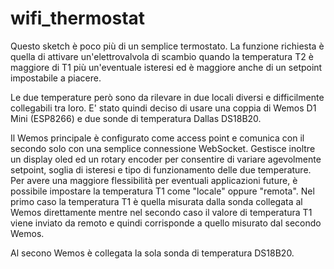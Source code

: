 # wifi_thermostat

Questo sketch è poco più di un semplice termostato. 
La funzione richiesta è quella di attivare un'elettrovalvola di scambio quando la temperatura T2 è maggiore di T1 più un'eventuale isteresi ed è maggiore anche di un setpoint impostabile a piacere.

Le due temperature però sono da rilevare in due locali diversi e difficilmente collegabili tra loro.
E' stato quindi deciso di usare una coppia di Wemos D1 Mini (ESP8266) e due sonde di temperatura Dallas DS18B20.

Il Wemos principale è configurato come access point e comunica con il secondo solo con una semplice connessione WebSocket.
Gestisce inoltre un display oled ed un rotary encoder per consentire di variare agevolmente setpoint, soglia di isteresi e tipo di funzionamento delle due temperature.
Per avere una maggiore flessibilità per eventuali applicazioni future, è possibile impostare la temperatura T1 come "locale" oppure "remota".
Nel primo caso la temperatura T1 è quella misurata dalla sonda collegata al Wemos direttamente mentre nel secondo caso il valore di temperatura T1 viene inviato da remoto e quindi corrisponde a quello misurato dal secondo Wemos.

Al secono Wemos è collegata la sola sonda di temperatura DS18B20.
